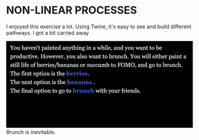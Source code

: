 <html>
	<head>
	</head>
	<body>
		<h1>NON-LINEAR PROCESSES</h1>
		<p> I enjoyed this exercise a lot. Using Twine, it's easy to see and build different pathways. I got a bit carried away</p>
			<img src="Painting or Brunch.png">Brunch is inevitable.</a>
	</body>
</html>

